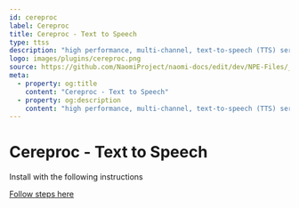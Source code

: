 ```yaml
---
id: cereproc
label: Cereproc
title: Cereproc - Text to Speech
type: ttss
description: "high performance, multi-channel, text-to-speech (TTS) server"
logo: images/plugins/cereproc.png
source: https://github.com/NaomiProject/naomi-docs/edit/dev/NPE-Files/_plugins_ttss/Cereproc/readme.md
meta:
  - property: og:title
    content: "Cereproc - Text to Speech"
  - property: og:description
    content: "high performance, multi-channel, text-to-speech (TTS) server"
---
```


# Cereproc - Text to Speech

<PluginLogo/>

Install with the following instructions

[Follow steps here](https://www.cereproc.com/fr/products/server)


<EditPageLink/>
